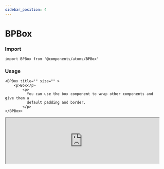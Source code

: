 ```yaml
---
sidebar_position: 4
---
```


# BPBox

### Import

```tsx
import BPBox from '@components/atoms/BPBox'
```

### Usage 

```tsx
<BPBox title="" size="" >
    <p>Box</p>
        <p>
          You can use the box component to wrap other components and give them a
          default padding and border.
        </p>
</BPBox>
```

<iframe width="100%" heigh="200px" src="https://ui-kit.blue-panda.dev/iframe.html?args=&id=atoms-bpbox--basic&viewMode=story" />


### Props 


| Prop | Default | Options |
| ----------- | ----------- | ----------- |
| title | " " | ReactElement<any, string \| JSXElementConstructor<any\>\> | 
| variant | default | 'default' \| 'inverted' \| 'danger' \| 'cyber' \| 'caution' \| 'success' \| 'primary' \| 'secondary' \| 'accent' \| 'light' \| 'link’  
| size | md | 'xxs'  \| 'xs' \| 's'  \| 'md'  \| 'lg'  \| 'xl' \| 'xxl' 
| outlined | false | true \|  false 
| magic | false | true \|  false 
| hoverable | false | true \|  false 


Check more colors, statuses and styles at: 
<img src={'/img/sb.png'} style={{width: '15px'}} />

https://ui-kit.blue-panda.dev/?path=/story/atoms-bpbox--basic